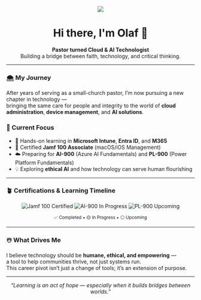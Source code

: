 <p align="center">
  <img src="https://raw.githubusercontent.com/olafvdk/olafvdk/refs/heads/main/snowman_blue_icon.ico"
</p>
  
<!-- Greeting Section -->

<h1 align="center">Hi there, I'm Olaf 👋</h1>

<p align="center">
  <b>Pastor turned Cloud & AI Technologist</b><br>
  Building a bridge between faith, technology, and critical thinking.
</p>

---

### 🌨️ My Journey
After years of serving as a small-church pastor, I’m now pursuing a new chapter in technology —  
bringing the same care for people and integrity to the world of **cloud administration**, **device management**, and **AI solutions**.

### 🧭 Current Focus
- 🎯 Hands-on learning in **Microsoft Intune**, **Entra ID**, and **M365**  
- 📜 Certified **Jamf 100 Associate** (macOS/iOS Management)  
- ☁️ Preparing for **AI-900** (Azure AI Fundamentals) and **PL-900** (Power Platform Fundamentals)  
- 💡 Exploring **ethical AI** and how technology can serve human flourishing

---

### 🪴 Certifications & Learning Timeline

<p align="center">
  <img src="https://img.shields.io/badge/Jamf%20100-Certified-blue?style=for-the-badge&logo=apple" alt="Jamf 100 Certified">
  <img src="https://img.shields.io/badge/AI--900-In%20Progress-yellow?style=for-the-badge&logo=microsoftazure" alt="AI-900 In Progress">
  <img src="https://img.shields.io/badge/PL--900-Up%20Next-lightgrey?style=for-the-badge&logo=powerbi" alt="PL-900 Upcoming">
</p>

<p align="center">
  <sub>✅ Completed • 🟡 In Progress • ⚪ Upcoming</sub>
</p>

---

### ☃️ What Drives Me
I believe technology should be **humane, ethical, and empowering** —  
a tool to help communities thrive, not just systems run.  
This career pivot isn’t just a change of tools; it’s an extension of purpose.

---

<p align="center">
  <i>“Learning is an act of hope — especially when it builds bridges between worlds.”</i>
</p>
